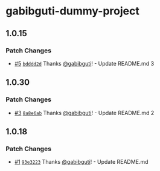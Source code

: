 # gabibguti-dummy-project

## 1.0.15

### Patch Changes

- [#5](https://github.com/gabibguti/dummy-project/pull/5) [`bdddd2d`](https://github.com/gabibguti/dummy-project/commit/bdddd2d808653cb8ed5fe33c1325e157a5c8acf4) Thanks [@gabibguti](https://github.com/gabibguti)! - Update README.md 3

## 1.0.30

### Patch Changes

- [#3](https://github.com/gabibguti/dummy-project/pull/3) [`8a8e6ab`](https://github.com/gabibguti/dummy-project/commit/8a8e6ab52397368d183df30222a8c40212742bf0) Thanks [@gabibguti](https://github.com/gabibguti)! - Update README.md 2

## 1.0.18

### Patch Changes

- [#1](https://github.com/gabibguti/dummy-project/pull/1) [`93e3223`](https://github.com/gabibguti/dummy-project/commit/93e3223f91af4385207e0741106ca68e34eb0d5e) Thanks [@gabibguti](https://github.com/gabibguti)! - Update README.md
